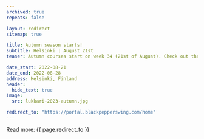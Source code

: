 ```yaml
---
archived: true
repeats: false

layout: redirect
sitemap: true

title: Autumn season starts!
subtitle: Helsinki | August 21st
teaser: Autumn courses start on week 34 (21st of August). Check out the class schedule and register now!

date_start: 2022-08-21
date_end: 2022-08-28
address: Helsinki, Finland
header:
  hide_text: true
image:
  src: lukkari-2023-autumn.jpg

redirect_to: "https://portal.blackpepperswing.com/home"
---
```


Read more:
{{ page.redirect_to }}
